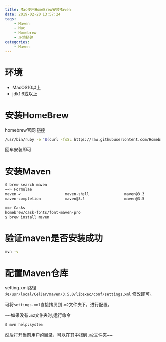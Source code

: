 ```yaml
---
title: Mac使用HomeBrew安装Maven
date: 2019-02-20 13:57:24
tags:
    - Maven
    - Mac
    - Homebrew
    - 环境搭建
categories:
    - Maven
---
```


# 环境

- MacOS10以上
- jdk1.6或以上

<!-- more -->

# 安装HomeBrew

homebrew官网 [链接](https://brew.sh/)

``` bash
/usr/bin/ruby -e "$(curl -fsSL https://raw.githubusercontent.com/Homebrew/install/master/install)"
```

回车安装即可

# 安装Maven

``` bash
$ brew search maven
==> Formulae
maven ✔                    maven-shell                maven@3.3
maven-completion           maven@3.2                  maven@3.5

==> Casks
homebrew/cask-fonts/font-maven-pro
$ brew install maven
```

# 验证maven是否安装成功

``` bash 
mvn -v
```

# 配置Maven仓库

setting.xml路径为`/usr/local/Cellar/maven/3.5.0/libexec/conf/settings.xml`
修改即可。

可将`settings.xml`直接拷贝到`.m2`文件夹下，进行配置。

~~如果没有`.m2`文件夹时,运行命令
``` bash
$ mvn help:system
```
然后打开当前用户的目录，可以在其中找到`.m2`文件夹~~

